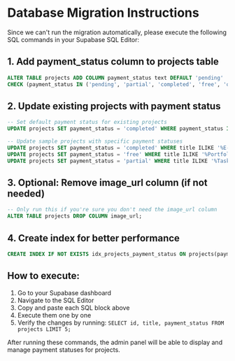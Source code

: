 # Database Migration Instructions

Since we can't run the migration automatically, please execute the following SQL commands in your Supabase SQL Editor:

## 1. Add payment_status column to projects table

```sql
ALTER TABLE projects ADD COLUMN payment_status text DEFAULT 'pending'
CHECK (payment_status IN ('pending', 'partial', 'completed', 'free', 'overdue'));
```

## 2. Update existing projects with payment status

```sql
-- Set default payment status for existing projects
UPDATE projects SET payment_status = 'completed' WHERE payment_status IS NULL;

-- Update sample projects with specific payment statuses
UPDATE projects SET payment_status = 'completed' WHERE title ILIKE '%E-commerce Platform%';
UPDATE projects SET payment_status = 'free' WHERE title ILIKE '%Portfolio Website%';
UPDATE projects SET payment_status = 'partial' WHERE title ILIKE '%Task Management%';
```

## 3. Optional: Remove image_url column (if not needed)

```sql
-- Only run this if you're sure you don't need the image_url column
ALTER TABLE projects DROP COLUMN image_url;
```

## 4. Create index for better performance

```sql
CREATE INDEX IF NOT EXISTS idx_projects_payment_status ON projects(payment_status);
```

## How to execute:

1. Go to your Supabase dashboard
2. Navigate to the SQL Editor
3. Copy and paste each SQL block above
4. Execute them one by one
5. Verify the changes by running: `SELECT id, title, payment_status FROM projects LIMIT 5;`

After running these commands, the admin panel will be able to display and manage payment statuses for projects.
